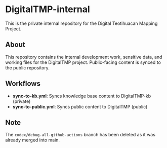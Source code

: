 # DigitalTMP-internal

This is the private internal repository for the Digital Teotihuacan Mapping Project.

## About

This repository contains the internal development work, sensitive data, and working files for the DigitalTMP project. Public-facing content is synced to the public repository.

## Workflows

- **sync-to-kb.yml**: Syncs knowledge base content to DigitalTMP-kb (private)
- **sync-to-public.yml**: Syncs public content to DigitalTMP (public)

## Note

The `codex/debug-all-github-actions` branch has been deleted as it was already merged into main.